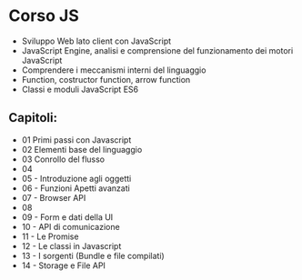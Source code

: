 # Corso JS

- Sviluppo Web lato client con JavaScript
- JavaScript Engine, analisi e comprensione del funzionamento dei motori JavaScript
- Comprendere i meccanismi interni del linguaggio
- Function, costructor function, arrow function
- Classi e moduli JavaScript ES6

## Capitoli:

- 01 Primi passi con Javascript
- 02 Elementi base del linguaggio
- 03 Conrollo del flusso
- 04
- 05 - Introduzione agli oggetti
- 06 - Funzioni Apetti avanzati
- 07 - Browser API
- 08
- 09 - Form e dati della UI
- 10 - API di comunicazione
- 11 - Le Promise
- 12 - Le classi in Javascript
- 13 - I sorgenti (Bundle e file compilati)
- 14 - Storage e File API
